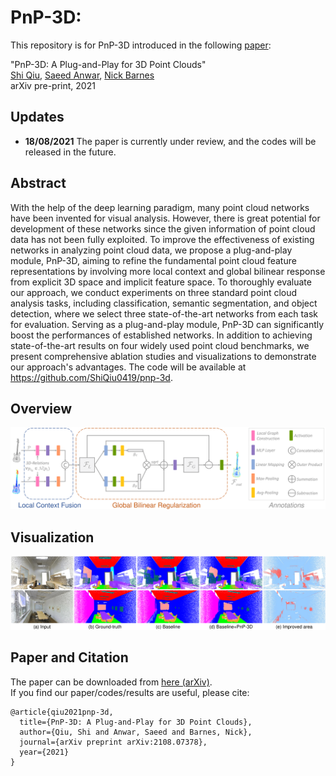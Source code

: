 # PnP-3D: 
This repository is for PnP-3D introduced in the following [paper](https://arxiv.org/abs/2108.07378):
 
"PnP-3D: A Plug-and-Play for 3D Point Clouds"  
[Shi Qiu](https://shiqiu0419.github.io/), [Saeed Anwar](https://saeed-anwar.github.io/), [Nick Barnes](http://users.cecs.anu.edu.au/~nmb/)  
arXiv pre-print, 2021

## Updates
* **18/08/2021** The paper is currently under review, and the codes will be released in the future. 

## Abstract
With the help of the deep learning paradigm, many point cloud networks have been invented for visual analysis. However, there is great potential for development of these networks since the given information of point cloud data has not been fully exploited. To improve the effectiveness of existing networks in analyzing point cloud data, we propose a plug-and-play module, PnP-3D, aiming to refine the fundamental point cloud feature representations by involving more local context and global bilinear response from explicit 3D space and implicit feature space. To thoroughly evaluate our approach, we conduct experiments on three standard point cloud analysis tasks, including classification, semantic segmentation, and object detection, where we select three state-of-the-art networks from each task for evaluation. Serving as a plug-and-play module, PnP-3D can significantly boost the performances of established networks. In addition to achieving state-of-the-art results on four widely used point cloud benchmarks, we present comprehensive ablation studies and visualizations to demonstrate our approach's advantages. The code will be available at https://github.com/ShiQiu0419/pnp-3d.

## Overview
<p align="center">
  <img width="1200" src="https://github.com/ShiQiu0419/pnp-3d/blob/main/feature_refine-1.png">
</p> 

## Visualization
<p align="center">
  <img width="1200" src="https://github.com/ShiQiu0419/pnp-3d/blob/main/vis1-1.png">
</p> 

## Paper and Citation
The paper can be downloaded from [here (arXiv)](https://arxiv.org/abs/2108.07378).  
If you find our paper/codes/results are useful, please cite:

    @article{qiu2021pnp-3d,
      title={PnP-3D: A Plug-and-Play for 3D Point Clouds},
      author={Qiu, Shi and Anwar, Saeed and Barnes, Nick},
      journal={arXiv preprint arXiv:2108.07378},
      year={2021}
    }
